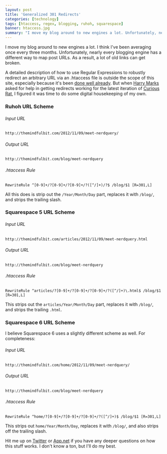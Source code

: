 ```yaml
---
layout: post
title: 'Generalized 301 Redirects'
categories: [technology]
tags: [htaccess, regex, blogging, ruhoh, squarespace]
banner: htaccess.jpg
summary: "I move my blog around to new engines a lot. Unfortunately, nearly every blogging engine has a different way to map post URLs. As a result, a lot of old links can get broken. Here's how I make them work again."
---
```


I move my blog around to new engines a lot. I think I've been averaging once every three months. Unfortunately, nearly every blogging engine has a different way to map post URLs. As a result, a lot of old links can get broken.

A detailed description of how to use Regular Expressions to robustly redirect an arbitrary URL via an .htaccess file is outside the scope of this site, especially because it's been [done well already](http://searchengineland.com/url-rewrites-and-redirects-part1-16574). But when [Harry Marks](https://twitter.com/hcmarks) asked for help in getting redirects working for the latest iteration of [Curious Rat](http://curiousrat.com), I figured it was time to do some digital housekeeping of my own.

### Ruhoh URL Scheme

###### Input URL
	
	http://themindfulbit.com/2012/11/09/meet-nerdquery/

###### Output URL

	http://themindfulbit.com/blog/meet-nerdquery

###### .htaccess Rule

	RewriteRule ^[0-9]+/?[0-9]+/?[0-9]+/?([^/]+)/?$ /blog/$1 [R=301,L]

All this does is strip out the `/Year/Month/Day` part, replaces it with `/blog/`, and strips the trailing slash.

### Squarespace 5 URL Scheme

###### Input URL
	
	http://themindfulbit.com/articles/2012/11/09/meet-nerdquery.html

###### Output URL

	http://themindfulbit.com/blog/meet-nerdquery

###### .htaccess Rule

	RewriteRule ^articles/?[0-9]+/?[0-9]+/?[0-9]+/?([^/]+)\.html$ /blog/$1 [R=301,L]

This strips out the `articles/Year/Month/Day` part, replaces it with `/blog/`, and strips the trailing `.html`.

### Squarespace 6 URL Scheme

I believe Squarespace 6 uses a slightly different scheme as well. For completeness:

###### Input URL
	
	http://themindfulbit.com/home/2012/11/09/meet-nerdquery/

###### Output URL

	http://themindfulbit.com/blog/meet-nerdquery

###### .htaccess Rule

	RewriteRule ^home/?[0-9]+/?[0-9]+/?[0-9]+/?([^/]+)$ /blog/$1 [R=301,L]

This strips out `home/Year/Month/Day`, replaces it with `/blog/`, and also strips off the trailing slash.

Hit me up on [Twitter](http://twitter.com/themindfulbit) or [App.net](http://alpha.app.net/themindfulbit) if you have any deeper questions on how this stuff works. I don't know a ton, but I'll do my best.